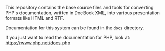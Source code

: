 This repository contains the base source files and tools for converting
PHP's documentation, written in DocBook XML, into various presentation
formats like HTML and RTF.

Documentation for this system can be found in the `docs` directory.

If you just want to read the documentation for PHP, look at:
https://www.php.net/docs.php

